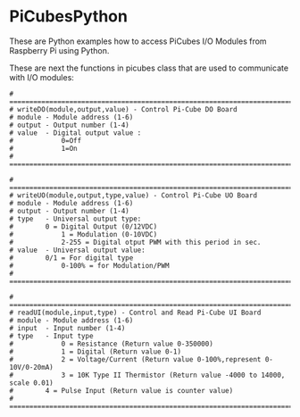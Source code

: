 # PiCubesPython

These are Python examples how to access PiCubes I/O Modules from Raspberry Pi using Python.

These are next the functions in picubes class that are used to communicate with I/O modules:

	# ===========================================================================
	# writeDO(module,output,value) - Control Pi-Cube DO Board
	# module - Module address (1-6)
	# output - Output number (1-4)
	# value  - Digital output value : 
	#            0=Off
	#            1=On
	# ===========================================================================
	
	# ===========================================================================
	# writeUO(module,output,type,value) - Control Pi-Cube UO Board
	# module - Module address (1-6)
	# output - Output number (1-4)
	# type   - Universal output type:
	#	     0 = Digital Output (0/12VDC)
	#            1 = Modulation (0-10VDC)
	#            2-255 = Digital otput PWM with this period in sec.
 	# value  - Universal output value:
 	#	     0/1 = For digital type 
 	#            0-100% = for Modulation/PWM
	# ===========================================================================
	
	# ===========================================================================
	# readUI(module,input,type) - Control and Read Pi-Cube UI Board
	# module - Module address (1-6)
	# input  - Input number (1-4)
	# type   - Input type
	#            0 = Resistance (Return value 0-350000)
	#            1 = Digital (Return value 0-1)
	#            2 = Voltage/Current (Return value 0-100%,represent 0-10V/0-20mA) 
	#            3 = 10K Type II Thermistor (Return value -4000 to 14000, scale 0.01)
	#	     4 = Pulse Input (Return value is counter value)  
	# ===========================================================================	
	

